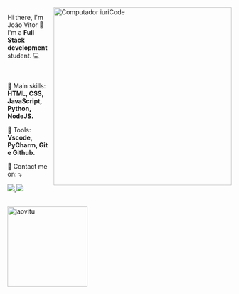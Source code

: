 <img src="https://raw.githubusercontent.com/MicaelliMedeiros/micaellimedeiros/master/image/computer-illustration.png" min-width="400px" max-width="400px" width="400px" align="right" alt="Computador iuriCode">

<p align="left"> 
    Hi there, I'm João Vitor 👋<br>
    I'm a <strong>Full Stack development</strong> student. 💻
</p>

<br>

<p align="left">
  🦄 Main skills: <strong>HTML, CSS, JavaScript, Python, NodeJS.</strong>
</p>

<p align="left">
  💼 Tools: <strong>Vscode, PyCharm, Git e Github.</strong>
</p>

<p align="left">
  💌 Contact me on: ⤵️
</p>

<p align="left">
    <a target="_blank" href="https://www.linkedin.com/in/jaovitu/" alt="Linkedin">
    <img src="https://img.shields.io/badge/-Linkedin-6610F2?style=for-the-badge&logo=Linkedin&logoColor=FFFFFF&link=https://https://www.linkedin.com/in/jaovitu/"/>
  </a>

  <a target="_blank" href="mailto:jvgomes.dev@gmail.com" alt="Discord">
    <img src="https://img.shields.io/badge/-Gmail-6610F2?style=for-the-badge&logo=Gmail&logoColor=FFFFFF&link=mailto:jvgomes.dev@gmail.com"/>
  </a>
</p>

<br>

<div>
  <img align="left" style="margin-right: 10px; height: 180px" src="https://github-readme-stats.vercel.app/api?username=jaovitu&show_icons=true&locale=en&theme=dracula" alt="jaovitu" />
</div>
